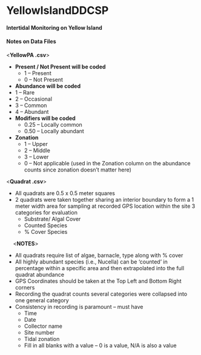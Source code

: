 # YellowIslandDDCSP
#### Intertidal Monitoring on Yellow Island 
#### Notes on Data Files
<**YellowPA .csv**>
* **Present / Not Present will be coded**
  * 1 – Present
  * 0 – Not Present
*	**Abundance will be coded**
  * 1 – Rare
  * 2 – Occasional
  * 3 – Common
  * 4 – Abundant
* **Modifiers will be coded**
  * 0.25 – Locally common
  * 0.50 – Locally abundant
* **Zonation**
  * 1 – Upper
  * 2 – Middle
  * 3 – Lower
  * 0 – Not applicable (used in the Zonation column on the abundance counts since zonation doesn’t matter here)

<**Quadrat .csv**>
* All quadrats are 0.5 x 0.5 meter squares
* 2 quadrats were taken together sharing an interior boundary to form a 1 meter width area for sampling at recorded GPS location within the site
3 categories for evaluation
  * Substrate/ Algal Cover
  * Counted Species
  * % Cover Species

 
<**NOTES**>
* All quadrats require list of algae, barnacle, type along with % cover
* All highly abundant species (i.e., Nucella) can be ‘counted’ in percentage within a specific area and then extrapolated into the full quadrat abundance
* GPS Coordinates should be taken  at the Top Left and Bottom Right corners
* Recording the quadrat counts several categories were collapsed into one general category
* Consistency in recording is paramount – must have
  * Time
  * Date
  * Collector name
  * Site number
  * Tidal zonation 
  * Fill in all blanks with a value – 0 is a value, N/A is also a value

